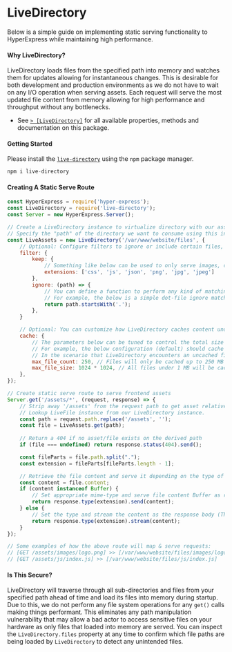 # LiveDirectory
Below is a simple guide on implementing static serving functionality to HyperExpress while maintaining high performance.

#### Why LiveDirectory?
LiveDirectory loads files from the specified path into memory and watches them for updates allowing for instantaneous changes. This is desirable for both development and production environments as we do not have to wait on any I/O operation when serving assets. Each request will serve the most updated file content from memory allowing for high performance and throughput without any bottlenecks.
- See [`> [LiveDirectory]`]([./docs/LiveDirectory.md](https://github.com/kartikk221/live-directory)) for all available properties, methods and documentation on this package.

#### Getting Started
Please install the [`live-directory`](https://github.com/kartikk221/live-directory) using the `npm` package manager.
```js
npm i live-directory
```

#### Creating A Static Serve Route
```js
const HyperExpress = require('hyper-express');
const LiveDirectory = require('live-directory');
const Server = new HyperExpress.Server();

// Create a LiveDirectory instance to virtualize directory with our assets
// Specify the "path" of the directory we want to consume using this instance as the first argument
const LiveAssets = new LiveDirectory('/var/www/website/files', {
    // Optional: Configure filters to ignore or include certain files, names, extensions etc etc.
    filter: {
        keep: {
            // Something like below can be used to only serve images, css, js, json files aka. most common web assets ONLY
            extensions: ['css', 'js', 'json', 'png', 'jpg', 'jpeg']
        },
        ignore: (path) => {
            // You can define a function to perform any kind of matching on the path of each file being considered by LiveDirectory
            // For example, the below is a simple dot-file ignore match which will prevent any files starting with a dot from being loaded into live-directory
            return path.startsWith('.');
        },
    }

    // Optional: You can customize how LiveDirectory caches content under the hood
    cache: {
        // The parameters below can be tuned to control the total size of the cache and the type of files which will be cached based on file size
        // For example, the below configuration (default) should cache most <1 MB assets but will not cache any larger assets that may use a lot of memory
        // In the scenario that LiveDirectory encounters an uncached file, It will s
        max_file_count: 250, // Files will only be cached up to 250 MB of memory usage
        max_file_size: 1024 * 1024, // All files under 1 MB will be cached
    },
});

// Create static serve route to serve frontend assets
Server.get('/assets/*', (request, response) => {
    // Strip away '/assets' from the request path to get asset relative path
    // Lookup LiveFile instance from our LiveDirectory instance.
    const path = request.path.replace('/assets', '');
    const file = LiveAssets.get(path);
    
    // Return a 404 if no asset/file exists on the derived path
    if (file === undefined) return response.status(404).send();

    const fileParts = file.path.split(".");
    const extension = fileParts[fileParts.length - 1];

    // Retrieve the file content and serve it depending on the type of content available for this file
    const content = file.content;
    if (content instanceof Buffer) {
        // Set appropriate mime-type and serve file content Buffer as response body (This means that the file content was cached in memory)
        return response.type(extension).send(content);
    } else {
        // Set the type and stream the content as the response body (This means that the file content was NOT cached in memory)
        return response.type(extension).stream(content);
    }
});

// Some examples of how the above route will map & serve requests:
// [GET /assets/images/logo.png] >> [/var/www/website/files/images/logo.png]
// [GET /assets/js/index.js] >> [/var/www/website/files/js/index.js]
```

#### Is This Secure?
LiveDirectory will traverse through all sub-directories and files from your specified path ahead of time and load its files into memory during startup. Due to this, we do not perform any file system operations for any `get()` calls making things performant. This eliminates any path manipulation vulnerability that may allow a bad actor to access sensitive files on your hardware as only files that loaded into memory are served. You can inspect the `LiveDirectory.files` property at any time to confirm which file paths are being loaded by `LiveDirectory` to detect any unintended files.
